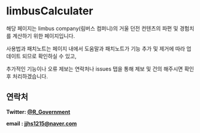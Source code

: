 #  limbusCalculater

해당 페이지는 limbus company(림버스 컴퍼니)의 거울 던전 컨텐츠의 파편 및 경험치를 계산하기 위한 페이지입니다.

사용법과 패치노트는 페이지 내에서 도움말과 패치노트가 기능 추가 및 제거에 따라 업데이트 되므로 확인하실 수 있고,

추가적인 기능이나 오류 제보는 연락처나 issues 탭을 통해 제보 및 건의 해주시면 확인 후 처리하겠습니다.





## 연락처

**Twitter: [@R_Government](https://twitter.com/r_government)**

**email : jjhs1215@naver.com**
